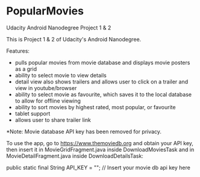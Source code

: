 # PopularMovies
Udacity Android Nanodegree Project 1 & 2

This is Project 1 & 2 of Udacity's Android Nanodegree. 

Features:
 - pulls popular movies from movie database and displays movie posters as a grid
 - ability to select movie to view details
 - detail view also shows trailers and allows user to click on a trailer and view in youtube/browser
 - ability to select movie as favourite, which saves it to the local database to allow for offline viewing
 - ability to sort movies by highest rated, most popular, or favourite
 - tablet support
 - allows user to share trailer link

*Note: Movie database API key has been removed for privacy. 

To use the app, go to https://www.themoviedb.org and obtain your API key, then insert it in MovieGridFragment.java inside DownloadMoviesTask and in MovieDetailFragment.java inside DownloadDetailsTask:

public static final String API_KEY = ""; // Insert your movie db api key here
